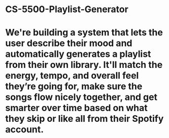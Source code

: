 # CS-5500-Playlist-Generator

# We're building a system that lets the user describe their mood and automatically generates a playlist from their own library.  It'll match the energy, tempo, and overall feel they’re going for, make sure the songs flow nicely together, and get smarter over time based on what they skip or like all from their Spotify account.
